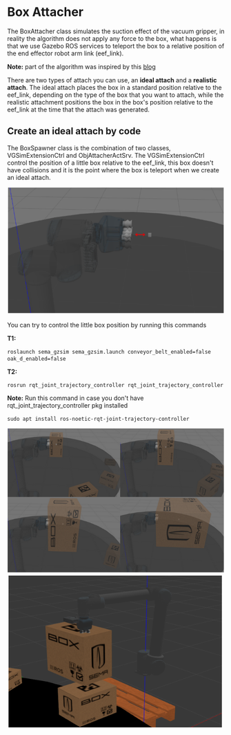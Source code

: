 # Box Attacher
The BoxAttacher class simulates the suction effect of the vacuum gripper, in reality the algorithm does not apply any force to the box, what happens is that we use Gazebo ROS services to teleport the box to a relative position of the end effector robot arm link (eef_link).

**Note:** part of the algorithm was inspired by this [blog](https://erdalpekel.de/?p=178)

There are two types of attach you can use, an **ideal attach** and a **realistic attach**. The ideal attach places the box in a standard position relative to the eef_link, depending on the type of the box that you want to attach, while the realistic attachment positions the box in the box's position relative to the eef_link at the time that the attach was generated.

## Create an ideal attach by code
The BoxSpawner class is the combination of two classes, VGSimExtensionCtrl and ObjAttacherActSrv. The VGSimExtensionCtrl control the position of a little box relative to the eef_link, this box doesn't have collisions and it is the point where the box is teleport when we create an ideal attach.

![Alt text](/imgs/eef_extension.png)

You can try to control the little box position by running this commands

**T1:**
```
roslaunch sema_gzsim sema_gzsim.launch conveyor_belt_enabled=false oak_d_enabled=false          
```
**T2:**
```
rosrun rqt_joint_trajectory_controller rqt_joint_trajectory_controller
```
**Note:** Run this command in case you don't have rqt_joint_trajectory_controller pkg installed
```
sudo apt install ros-noetic-rqt-joint-trajectory-controller
```


![Alt text](/imgs/ideal_attach.png)
![Alt text](/imgs/not_ideal_attach.png)
